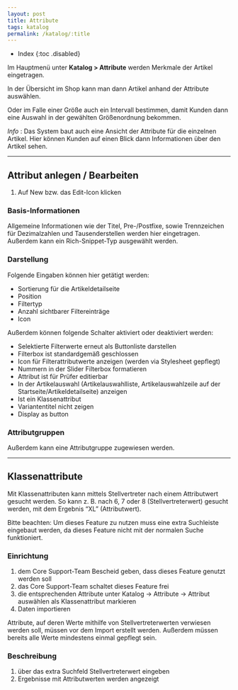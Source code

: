 ```yaml
---
layout: post
title: Attribute
tags: katalog
permalink: /katalog/:title
---
```



+ Index
{:toc .disabled}


Im Hauptmenü unter **Katalog > Attribute** werden Merkmale der Artikel eingetragen.


In der Übersicht im Shop kann man dann Artikel anhand der Attribute auswählen.


Oder im Falle einer Größe auch ein Intervall bestimmen, damit Kunden dann eine Auswahl in der gewählten Größenordnung bekommen.


*Info* : Das System baut auch eine Ansicht der Attribute für die einzelnen Artikel. 
Hier können Kunden auf einen Blick dann Informationen über den Artikel sehen.


---


## Attribut anlegen / Bearbeiten


1. Auf New bzw. das Edit-Icon klicken


### Basis-Informationen


Allgemeine Informationen wie der Titel, Pre-/Postfixe, sowie Trennzeichen für Dezimalzahlen und Tausenderstellen werden hier eingetragen. Außerdem kann ein Rich-Snippet-Typ ausgewählt werden.


### Darstellung


Folgende Eingaben können hier getätigt werden: 


* Sortierung für die Artikeldetailseite
* Position
* Filtertyp
* Anzahl sichtbarer Filtereinträge
* Icon


Außerdem können folgende Schalter aktiviert oder deaktiviert werden: 


* Selektierte Filterwerte erneut als Buttonliste darstellen
* Filterbox ist standardgemäß geschlossen
* Icon für Filterattributwerte anzeigen (werden via Stylesheet gepflegt)
* Nummern in der Slider Filterbox formatieren
* Attribut ist für Prüfer editierbar
* In der Artikelauswahl (Artikelauswahlliste, Artikelauswahlzeile auf der Startseite/Artikeldetailseite) anzeigen
* Ist ein Klassenattribut
* Variantentitel nicht zeigen
* Display as button


### Attributgruppen


Außerdem kann eine Attributgruppe zugewiesen werden.


-----


## Klassenattribute


Mit Klassenattributen kann mittels Stellvertreter nach einem Attributwert gesucht werden. So kann z. B. nach 6, 7 oder 8 (Stellvertreterwert) gesucht werden, mit dem Ergebnis “XL” (Attributwert).


Bitte beachten: Um dieses Feature zu nutzen muss eine extra Suchleiste eingebaut werden, da dieses Feature nicht mit der normalen Suche funktioniert.


### Einrichtung


1. dem Core Support-Team Bescheid geben, dass dieses Feature genutzt werden soll
2. das Core Support-Team schaltet dieses Feature frei
3. die entsprechenden Attribute unter Katalog -> Attribute -> Attribut auswählen als Klassenattribut markieren
4. Daten importieren


Attribute, auf deren Werte mithilfe von Stellvertreterwerten verwiesen werden soll, müssen vor dem Import erstellt werden. Außerdem müssen bereits alle Werte mindestens einmal gepflegt sein.


### Beschreibung


1. über das extra Suchfeld Stellvertreterwert eingeben
2. Ergebnisse mit Attributwerten werden angezeigt
